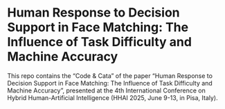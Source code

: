 # Human Response to Decision Support in Face Matching: The Influence of Task Difficulty and Machine Accuracy
This repo contains the “Code & Cata” of the paper “Human Response to Decision Support in Face Matching: The Influence of Task Difficulty and Machine Accuracy”, presented at the 4th International Conference on Hybrid Human-Artificial Intelligence (HHAI 2025, June 9-13, in Pisa, Italy).
